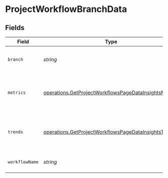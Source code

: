 # ProjectWorkflowBranchData


## Fields

| Field                                                                                                                          | Type                                                                                                                           | Required                                                                                                                       | Description                                                                                                                    | Example                                                                                                                        |
| ------------------------------------------------------------------------------------------------------------------------------ | ------------------------------------------------------------------------------------------------------------------------------ | ------------------------------------------------------------------------------------------------------------------------------ | ------------------------------------------------------------------------------------------------------------------------------ | ------------------------------------------------------------------------------------------------------------------------------ |
| `branch`                                                                                                                       | *string*                                                                                                                       | :heavy_check_mark:                                                                                                             | The VCS branch of a workflow's trigger.                                                                                        | main                                                                                                                           |
| `metrics`                                                                                                                      | [operations.GetProjectWorkflowsPageDataInsightsMetrics](../../models/operations/getprojectworkflowspagedatainsightsmetrics.md) | :heavy_check_mark:                                                                                                             | Metrics aggregated across a workflow or branchfor a project.                                                                   |                                                                                                                                |
| `trends`                                                                                                                       | [operations.GetProjectWorkflowsPageDataInsightsTrends](../../models/operations/getprojectworkflowspagedatainsightstrends.md)   | :heavy_check_mark:                                                                                                             | Trends aggregated across a workflow or branch for a project.                                                                   |                                                                                                                                |
| `workflowName`                                                                                                                 | *string*                                                                                                                       | :heavy_check_mark:                                                                                                             | The name of the workflow.                                                                                                      | build-and-test                                                                                                                 |